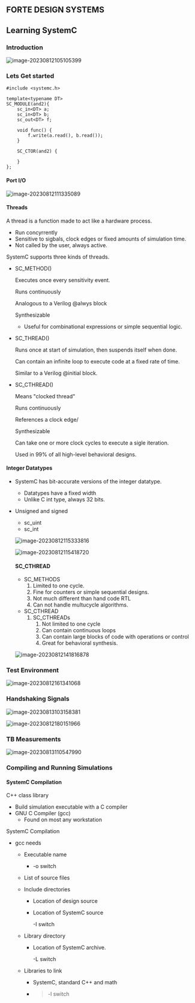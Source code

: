 ## FORTE DESIGN SYSTEMS 

## Learning SystemC 

### Introduction

![image-20230812105105399](images/image-20230812105105399.png)

### Lets Get started

```SystemC
#include <systemc.h>

template<typename DT>
SC_MODULE(and2){
    sc_in<DT> a;
    sc_in<DT> b;
    sc_out<DT> f;

    void func() {
        f.write(a.read(), b.read());
    }

    SC_CTOR(and2) {
        
    }
};
```

#### Port I/O

![image-20230812111335089](images/image-20230812111335089.png)

#### Threads

A thread is a function made to act like a hardware process.

- Run concyrrently
- Sensitive to sigbals, clock edges or fixed amounts of simulation time.
- Not called by the user, always active.

SystemC supports three kinds of threads.

- SC_METHOD()

  Executes once every sensitivity event.

  Runs continuously

  Analogous to a Verilog @alwys block

  Synthesizable

  - Useful for combinational expressions or simple sequential logic.

- SC_THREAD()

  Runs once at start of simulation, then suspends itself when done.

  Can contain an infinite loop to execute code at a fixed rate of time.

  Similar to a Verilog @initial block.

- SC_CTHREAD()

  Means "clocked thread"

  Runs continuously

  References a clock edge/

  Synthesizable

  Can take one or more clock cycles to execute a sigle iteration.

  Used in 99% of all high-level behavioral designs.

#### Integer Datatypes

- SystemC has bit-accurate versions of the integer datatype.

  - Datatypes have a fixed width
  - Unlike C int type, always 32 bits.

- Unsigned and signed

  - sc_uint<N>
  - sc_int<N>

  ![image-20230812115333816](images/image-20230812115333816.png)

  ![image-20230812115418720](images/image-20230812115418720.png)

  

  #### SC_CTHREAD

  - SC_METHODS
    1. Limited to one cycle.
    2. Fine for counters or simple sequential designs.
    3. Not much different than hand code RTL
    4. Can not handle multucycle algorithms.
  - SC_CTHREAD
    1. SC_CTHREADs
       1. Not limited to one cycle
       2. Can contain continuous loops
       3. Can contain large blocks of code with operations or control
       4. Great for behavioral synthesis.

  ![image-20230812141816878](images/image-20230812141816878.png)

### Test Environment

![image-20230812161341068](images/image-20230812161341068.png)

 

### Handshaking Signals

![image-20230813103158381](images/image-20230813103158381.png)

![image-20230812180151966](images/image-20230812180151966.png)



### TB Measurements

![image-20230813110547990](images/image-20230813110547990.png)

### Compiling and Running Simulations

#### SystemC Compilation

C++ class library

- Build simulation executable with a C compiler
- GNU C Compiler (gcc)
  - Found on most any workstation

SystemC Compilation

- gcc needs

  - Executable name

    - -o switch

  - List of source files

  - Include directories

    - Location of design source 

    - Location of SystemC source

      -I switch

  - Library directory
  
    - Location of SystemC archive.
  
      -L  switch
  
  - Libraries to link
  
    - SystemC, standard C++ and math
    - > -l switch